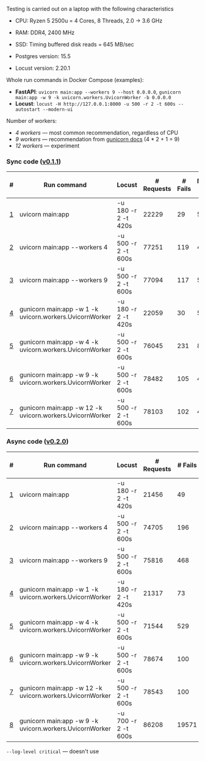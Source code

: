 Testing is carried out on a laptop with the following characteristics
- CPU: Ryzen 5 2500u = 4 Cores, 8 Threads, 2.0 -> 3.6 GHz
- RAM: DDR4, 2400 MHz
- SSD: Timing buffered disk reads = 645 MB/sec


- Postgres version: 15.5
- Locust version: 2.20.1


Whole run commands in Docker Compose (examples):
- **FastAPI**: `uvicorn main:app --workers 9 --host 0.0.0.0`, `gunicorn main:app -w 9 -k uvicorn.workers.UvicornWorker -b 0.0.0.0`
- **Locust**: `locust -H http://127.0.0.1:8000 -u 500 -r 2 -t 600s --autostart --modern-ui`

Number of workers:
- *4 workers* — most common recommendation, regardless of CPU
- *9 workers* — recommendation from [gunicorn docs](https://docs.gunicorn.org/en/latest/design.html#how-many-workers)
  (4 * 2 + 1 = 9)
- *12 workers* — experiment


### Sync code ([v0.1.1](https://github.com/denis-k2/relohelper/releases/tag/v0.1.1))

| **#**                                                                            | **Run command**                                          | **Locust**          | **# Requests** | **# Fails** | **Median (ms)** | **90%ile (ms)**  | **99%ile (ms)** | **Average (ms)** | **Min (ms)** | **Max (ms)** | **Average size (bytes)** | **Current RPS** | **Current Failures/s** |
|----------------------------------------------------------------------------------|----------------------------------------------------------|---------------------|----------------|-------------|-----------------|------------------|-----------------|------------------|--------------|--------------|--------------------------|-----------------|----------------------|
| [1](https://denis-k2.github.io/Relohelper/LocustReports/sync_code/report_1.html) | uvicorn main:app                                         | -u 180 -r 2 -t 420s | 22229          | 29          | 56              | 160              | 320             | 77.35            | 2            | 525          | 9689.62                  | 59.5            | 0.1                  |
| [2](https://denis-k2.github.io/Relohelper/LocustReports/sync_code/report_2.html) | uvicorn main:app --workers 4                             | -u 500 -r 2 -t 600s | 77251          | 119         | 49              | 230              | 600             | 96.1             | 3            | 2611         | 9767.05                  | 163.2           | 0.1                  |
| [3](https://denis-k2.github.io/Relohelper/LocustReports/sync_code/report_3.html) | uvicorn main:app --workers 9                             | -u 500 -r 2 -t 600s | 77094          | 117         | 57              | 190              | 470             | 88.59            | 2            | 1472         | 9773.07                  | 161.9           | 0.4                  |
| [4](https://denis-k2.github.io/Relohelper/LocustReports/sync_code/report_4.html) | gunicorn main:app -w 1 -k uvicorn.workers.UvicornWorker  | -u 180 -r 2 -t 420s | 22059          | 30          | 53              | 150              | 310             | 73.65            | 2            | 467          | 9777.65                  | 57.1            | 0.2                  |
| [5](https://denis-k2.github.io/Relohelper/LocustReports/sync_code/report_5.html) | gunicorn main:app -w 4 -k uvicorn.workers.UvicornWorker  | -u 500 -r 2 -t 600s | 76045          | 231         | 85              | 330              | 580             | 136.28           | 2            | 1043         | 9764.47                  | 156.8           | 0.4                  |
| [6](https://denis-k2.github.io/Relohelper/LocustReports/sync_code/report_6.html) | gunicorn main:app -w 9 -k uvicorn.workers.UvicornWorker  | -u 500 -r 2 -t 600s | 78482          | 105         | 40              | 100              | 280             | 55.44            | 2            | 921          | 9777.23                  | 165.3           | 0.6                  |
| [7](https://denis-k2.github.io/Relohelper/LocustReports/sync_code/report_7.html) | gunicorn main:app -w 12 -k uvicorn.workers.UvicornWorker | -u 500 -r 2 -t 600s | 78103          | 102         | 40              | 98               | 280             | 53.61            | 2            | 899          | 9803.14                  | 160.7           | 0                    |

### Async code ([v0.2.0](https://github.com/denis-k2/relohelper/releases/tag/v0.2.0))

| **#**                                                                             | **Run command**                                          | **Locust**          | **# Requests** | **# Fails** | **Median (ms)** | **90%ile (ms)** | **99%ile (ms)** | **Average (ms)** | **Min (ms)** | **Max (ms)** | **Average size (bytes)** | **Current RPS** | **Current Failures/s** |
|-----------------------------------------------------------------------------------|----------------------------------------------------------|---------------------|----------------|-------------|-----------------|-----------------|-----------------|------------------|--------------|--------------|--------------------------|-----------------|------------------------|
| [1](https://denis-k2.github.io/Relohelper/LocustReports/async_code/report_1.html) | uvicorn main:app                                         | -u 180 -r 2 -t 420s | 21456          | 49          | 57              | 470             | 840             | 163.96           | 4            | 1740         | 9730.55                  | 55.3            | 0.3                    |
| [2](https://denis-k2.github.io/Relohelper/LocustReports/async_code/report_2.html) | uvicorn main:app --workers 4                             | -u 500 -r 2 -t 600s | 74705          | 196         | 58              | 640             | 1200            | 208.14           | 3            | 2300         | 9803.03                  | 153.2           | 0.1                    |
| [3](https://denis-k2.github.io/Relohelper/LocustReports/async_code/report_3.html) | uvicorn main:app --workers 9                             | -u 500 -r 2 -t 600s | 75816          | 468         | 54              | 340             | 1900            | 157.28           | 3            | 3512         | 9665.16                  | 162.6           | 0.4                    |
| [4](https://denis-k2.github.io/Relohelper/LocustReports/async_code/report_4.html) | gunicorn main:app -w 1 -k uvicorn.workers.UvicornWorker  | -u 180 -r 2 -t 420s | 21317          | 73          | 99              | 570             | 910             | 207.08           | 3            | 1617         | 9817.02                  | 53              | 0.2                    |
| [5](https://denis-k2.github.io/Relohelper/LocustReports/async_code/report_5.html) | gunicorn main:app -w 4 -k uvicorn.workers.UvicornWorker  | -u 500 -r 2 -t 600s | 71544          | 529         | 200             | 880             | 1500            | 332.88           | 2            | 2967         | 9687.34                  | 147             | 1.2                    |
| [6](https://denis-k2.github.io/Relohelper/LocustReports/async_code/report_6.html) | gunicorn main:app -w 9 -k uvicorn.workers.UvicornWorker  | -u 500 -r 2 -t 600s | 78674          | 100         | 32              | 68              | 210             | 41.49            | 2            | 687          | 9761.63                  | 164.6           | 0.2                    |
| [7](https://denis-k2.github.io/Relohelper/LocustReports/async_code/report_7.html) | gunicorn main:app -w 12 -k uvicorn.workers.UvicornWorker | -u 500 -r 2 -t 600s | 78543          | 100         | 34              | 76              | 230             | 44.45            | 2            | 889          | 9724.24                  | 163.9           | 0.2                    |
| [8](https://denis-k2.github.io/Relohelper/LocustReports/async_code/report_8.html) | gunicorn main:app -w 9 -k uvicorn.workers.UvicornWorker  | -u 700 -r 2 -t 600s | 86208          | 19571       | 370             | 980             | 2300            | 455.79           | 2            | 5422         | 7584.62                  | 192.3           | 67.3                   |



`--log-level critical` — doesn't use 


